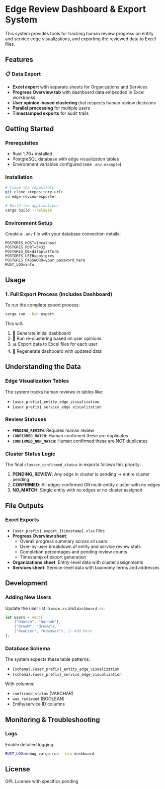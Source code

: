 # Edge Review Dashboard & Export System

This system provides tools for tracking human review progress on entity and service edge visualizations, and exporting the reviewed data to Excel files.

## Features

### 📋 Data Export
- **Excel export** with separate sheets for Organizations and Services
- **Progress Overview tab** with dashboard data embedded in Excel workbooks
- **User opinion-based clustering** that respects human review decisions
- **Parallel processing** for multiple users
- **Timestamped exports** for audit trails

## Getting Started

### Prerequisites
- Rust 1.70+ installed
- PostgreSQL database with edge visualization tables
- Environment variables configured (see `.env.example`)

### Installation

```bash
# Clone the repository
git clone <repository-url>
cd edge-review-exporter

# Build the applications
cargo build --release
```

### Environment Setup

Create a `.env` file with your database connection details:

```env
POSTGRES_HOST=localhost
POSTGRES_PORT=5432
POSTGRES_DB=dataplatform
POSTGRES_USER=postgres
POSTGRES_PASSWORD=your_password_here
RUST_LOG=info
```

## Usage

### 1. Full Export Process (includes Dashboard)

To run the complete export process:

```bash
cargo run --bin export
```

This will:
1. 🎯 Generate initial dashboard
2. 🔄 Run re-clustering based on user opinions  
3. 📊 Export data to Excel files for each user
4. 🎯 Regenerate dashboard with updated data

## Understanding the Data

### Edge Visualization Tables
The system tracks human reviews in tables like:
- `{user_prefix}_entity_edge_visualization` 
- `{user_prefix}_service_edge_visualization`

### Review Statuses
- **`PENDING_REVIEW`**: Requires human review
- **`CONFIRMED_MATCH`**: Human confirmed these are duplicates
- **`CONFIRMED_NON_MATCH`**: Human confirmed these are NOT duplicates

### Cluster Status Logic
The final `cluster_confirmed_status` in exports follows this priority:
1. **PENDING_REVIEW**: Any edge in cluster is pending → entire cluster pending
2. **CONFIRMED**: All edges confirmed OR multi-entity cluster with no edges
3. **NO_MATCH**: Single entity with no edges or no cluster assigned

## File Outputs

### Excel Exports  
- `{user_prefix}_export_{timestamp}.xlsx` files
- **Progress Overview sheet**: 
  - Overall progress summary across all users
  - User-by-user breakdown of entity and service review stats
  - Completion percentages and pending review counts
  - Timestamp of export generation
- **Organizations sheet**: Entity-level data with cluster assignments
- **Services sheet**: Service-level data with taxonomy terms and addresses

## Development

### Adding New Users
Update the user list in `main.rs` and `dashboard.rs`:

```rust
let users = vec![
    ("Hannah", "hannah"),
    ("DrewW", "dreww"),
    ("NewUser", "newuser"), // Add here
];
```

### Database Schema
The system expects these table patterns:
- `{schema}.{user_prefix}_entity_edge_visualization`
- `{schema}.{user_prefix}_service_edge_visualization`

With columns:
- `confirmed_status` (VARCHAR)
- `was_reviewed` (BOOLEAN)
- Entity/service ID columns

## Monitoring & Troubleshooting

### Logs
Enable detailed logging:
```bash
RUST_LOG=debug cargo run --bin dashboard
```

## License

GPL License with specifics pending
